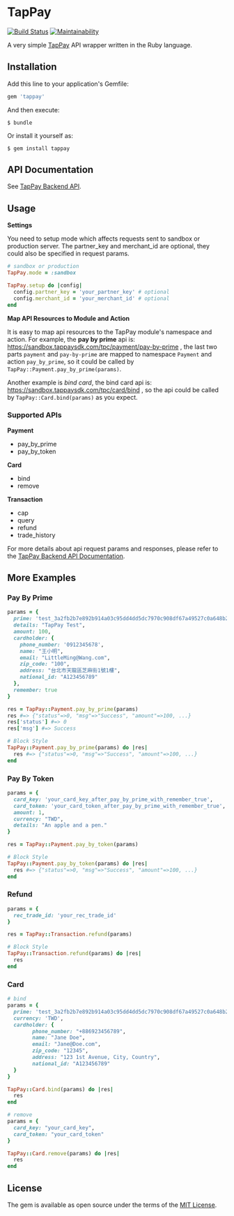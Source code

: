 # TapPay

[![Build Status](https://travis-ci.org/hzchirs/tappay-ruby.svg?branch=master)](https://travis-ci.org/hzchirs/tappay-ruby)
[![Maintainability](https://api.codeclimate.com/v1/badges/1bc81b37e0025c3de443/maintainability)](https://codeclimate.com/github/hzchirs/tappay-ruby/maintainability)

A very simple [TapPay](https://www.tappaysdk.com/tch) API wrapper written in the Ruby language.

## Installation

Add this line to your application's Gemfile:

```ruby
gem 'tappay'
```

And then execute:

    $ bundle

Or install it yourself as:

    $ gem install tappay

## API Documentation
See [TapPay Backend API](https://docs.tappaysdk.com/tutorial/zh/back.html#back).

## Usage

**Settings**

You need to setup mode which affects requests sent to sandbox or production server.
The partner_key and merchant_id are optional, they could also be specified in request params.

```ruby
# sandbox or production
TapPay.mode = :sandbox

TapPay.setup do |config|
  config.partner_key = 'your_partner_key' # optional
  config.merchant_id = 'your_merchant_id' # optional
end
```

**Map API Resources to Module and Action**

It is easy to map api resources to the TapPay module's namespace and action. 
For example, the **pay by prime** api is: 
https://sandbox.tappaysdk.com/tpc/payment/pay-by-prime , 
the last two parts `payment` and `pay-by-prime` are mapped to
namespace `Payment` and action `pay_by_prime`, so it could be called by
`TapPay::Payment.pay_by_prime(params)`.

Another example is *bind card*, the bind card api is: 
https://sandbox.tappaysdk.com/tpc/card/bind , so the api could be called by `TapPay::Card.bind(params)` as you expect.

### Supported APIs
**Payment**

  * pay_by_prime
  * pay_by_token

**Card**

  * bind
  * remove

**Transaction**

  * cap
  * query
  * refund
  * trade_history

For more details about api request params and responses, please refer to the [TapPay Backend API Documentation](https://docs.tappaysdk.com/tutorial/zh/back.html#back).

## More Examples
### Pay By Prime
```ruby
params = {
  prime: 'test_3a2fb2b7e892b914a03c95dd4dd5dc7970c908df67a49527c0a648b2bc9',
  details: "TapPay Test",
  amount: 100,
  cardholder: {
    phone_number: '0912345678',
    name: "王小明",
    email: "LittleMing@Wang.com",
    zip_code: "100",
    address: "台北市天龍區芝麻街1號1樓",
    national_id: "A123456789"
  },
  remember: true
}

res = TapPay::Payment.pay_by_prime(params)
res #=> {"status"=>0, "msg"=>"Success", "amount"=>100, ...}
res['status'] #=> 0
res['msg'] #=> Success

# Block Style
TapPay::Payment.pay_by_prime(params) do |res|
  res #=> {"status"=>0, "msg"=>"Success", "amount"=>100, ...}
end
```

### Pay By Token
```ruby
params = {
  card_key: 'your_card_key_after_pay_by_prime_with_remember_true',
  card_token: 'your_card_token_after_pay_by_prime_with_remember_true',
  amount: 1,
  currency: "TWD",
  details: "An apple and a pen."
}

res = TapPay::Payment.pay_by_token(params)

# Block Style
TapPay::Payment.pay_by_token(params) do |res|
  res #=> {"status"=>0, "msg"=>"Success", "amount"=>100, ...}
end
```

### Refund
```ruby
params = {
  rec_trade_id: 'your_rec_trade_id'
}

res = TapPay::Transaction.refund(params)

# Block Style
TapPay::Transaction.refund(params) do |res|
  res 
end
```

### Card
```ruby
# bind
params = {
  prime: 'test_3a2fb2b7e892b914a03c95dd4dd5dc7970c908df67a49527c0a648b2bc9',
  currency: 'TWD',
  cardholder: {
        phone_number: "+886923456789",
        name: "Jane Doe",
        email: "Jane@Doe.com",
        zip_code: "12345",
        address: "123 1st Avenue, City, Country",
        national_id: "A123456789"
  }
}

TapPay::Card.bind(params) do |res|
  res
end

# remove
params = {
  card_key: "your_card_key",
  card_token: "your_card_token"
}

TapPay::Card.remove(params) do |res|
  res
end
```


## License

The gem is available as open source under the terms of the [MIT License](https://opensource.org/licenses/MIT).

